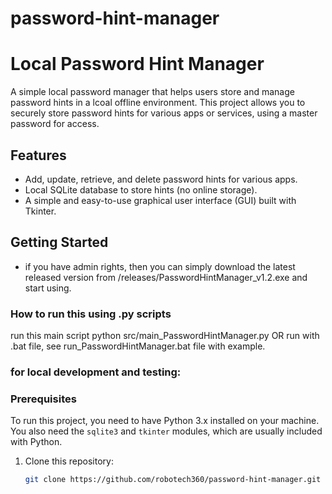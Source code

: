 # password-hint-manager
# Local Password Hint Manager

A simple local password manager that helps users store and manage password hints in a lcoal offline environment. This project allows you to securely store password hints for various apps or services, using a master password for access.

## Features
- Add, update, retrieve, and delete password hints for various apps.
- Local SQLite database to store hints (no online storage).
- A simple and easy-to-use graphical user interface (GUI) built with Tkinter.

## Getting Started
- if you have admin rights, then you can simply download the latest released version from /releases/PasswordHintManager_v1.2.exe and start using.

### How to run this using .py scripts
run this main script
python src/main_PasswordHintManager.py
OR
run with .bat file, see run_PasswordHintManager.bat file with example.

### for local development and testing:

### Prerequisites
To run this project, you need to have Python 3.x installed on your machine. You also need the `sqlite3` and `tkinter` modules, which are usually included with Python.

1. Clone this repository:
   ```bash
   git clone https://github.com/robotech360/password-hint-manager.git

